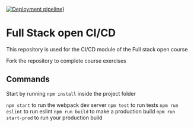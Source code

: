 [![Deployment pipeline](https://github.com/Ehivan11/full-stack-open-pokedex/actions/workflows/pipeline.yml/badge.svg)](https://github.com/Ehivan11/full-stack-open-pokedex/actions/workflows/pipeline.yml)}

# Full Stack open CI/CD

This repository is used for the CI/CD module of the Full stack open course

Fork the repository to complete course exercises

## Commands

Start by running `npm install` inside the project folder

`npm start` to run the webpack dev server
`npm test` to run tests
`npm run eslint` to run eslint
`npm run build` to make a production build
`npm run start-prod` to run your production build
